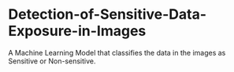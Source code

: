 # Detection-of-Sensitive-Data-Exposure-in-Images
A Machine Learning Model that classifies the data in the images as Sensitive or Non-sensitive.
